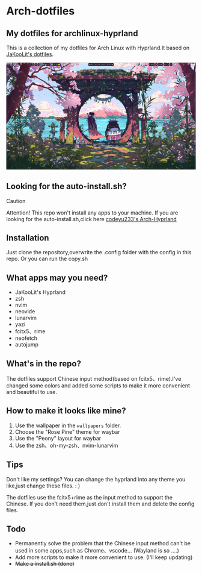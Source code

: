# Arch-dotfiles
## My dotfiles for archlinux-hyprland
This is a collection of my dotfiles for Arch Linux with Hyprland.It based on [JaKooLit's dotfiles](https://github.com/JaKooLit/Hyprland-Dots/tree/main).

![](./display.png)

## Looking for the auto-install.sh?
> [!CAUTION]
> Attention! This repo won't install any apps to your machine.
If you are looking for the auto-install.sh,click here [codeyu233's Arch-Hyprland](https://github.com/codeYu233/Arch-Hyprland)

## Installation
Just clone the repository,overwrite the .config folder with the config in this repo. 
Or you can run the copy.sh

## What apps may you need?
- JaKooLit's Hyprland
- zsh
- nvim
- neovide
- lunarvim
- yazi
- fcitx5、rime
- neofetch
- autojump

## What's in the repo?
The dotfiles support Chinese input method(based on fcitx5、rime).I've changed some colors and added some scripts to make it more convenient and beautiful to use.

## How to make it looks like mine?
1. Use the wallpaper in the `wallpapers` folder.
2. Choose the "Rose Pine" theme for waybar
3. Use the "Peony" layout for waybar
4. Use the zsh、oh-my-zsh、nvim-lunarvim

## Tips
Don't like my settings?
You can change the hyprland into any theme you like,just change these files. : )

The dotfiles use the fcitx5+rime as the input method to support the Chinese.
If you don't need them,just don't install them and delete the config files.

## Todo
- Permanently solve the problem that the Chinese input method can't be used in some apps,such as Chrome、vscode...  (Wayland is so ....)
- Add more scripts to make it more convenient to use. (I'll keep updating)
- ~~Make a install.sh (done)~~
